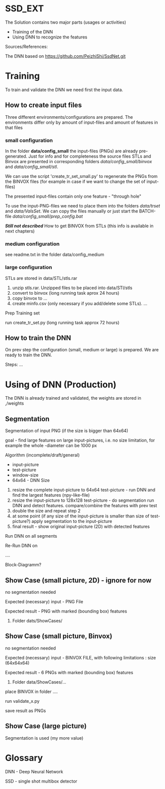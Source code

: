 # SSD_EXT

The Solution contains two major parts (usages or activities)

- Training of the DNN
- Using DNN to recognize the features


Sources/References:

The DNN based on https://github.com/PeizhiShi/SsdNet.git



# Training

To train and validate the DNN we need first the input data.


## How to create input files


Three different environments/configurations are prepared.
The environments differ only by amount of input-files and amount of features in that files

### small configuration
In the folder **data/config_small** the input-files (PNGs) are already pre-generated.
Just for info and for completeness the source files STLs and Binvox are presented in corresponding folders
_data/config_small/binvox_ and _data/config_small/stl_.

We can use the script 'create_tr_set_small.py' to regenerate the PNGs from the BINVOX files
(for example in case if we want to change the set of input-files)

The presented input-files contain only one feature - "through hole"

To use the input-PNG-files we need to place them into the folders _data/trset_ and _data/ValsSet_.
We can copy the files manually or just start the BATCH-file _data/config_small/prep_config.bat_


**_Still not described_** How to get BINVOX from STLs  (this info is available in next chapters)

### medium configuration
see readme.txt in the folder data/config_medium





### large configuration

STLs are stored in data/STL/stls.rar

1. unzip stls.rar. Unzipped files to be placed into data/STl/stls
2. convert to binvox   (long running task aprox 24 hours)
3. copy binvox to ...
4. create minfo.csv  (only necessary if you add/delete some STLs). 
...
   
Prep Training set

run create_tr_set.py  (long running task approx 72 hours)

## How to train the DNN

On prev step the configuration (small, medium or large) is prepared. We are ready to train the DNN.

Steps: ...



# Using of DNN (Production)


The DNN is already trained and validated, the weights are stored in  ,/weights



## Segmentation

 Segmentation of input PNG (if the size is bigger than 64x64)

 goal  - find large features on large input-pictures, i.e. no size limitation, for example the whole -diameter can be 1000 px


 Algorithm (incomplete/draft/general)

 * input-picture
 * test-picture
 * window-size
 * 64x64 - DNN Size

 1. resize the complete input-picture to 64x64 test-picture - run DNN and find the largest features (npy-like-file)
 2. resize the input-picture to 128x128 test-picture - do segmentation run DNN and detect features. compare/combine the features with prev test
 3. double the size and repeat step 2
 4. at some point (if any size of the input-picture is smaller than size of test-picture?) apply segmentation to the input-picture
 5. final result - show original input-picture (2D) with detected features

 Run DNN on all segments

 Re-Run DNN on 

....

 Block-Diagramm?


## Show Case (small picture, 2D) - ignore for now

no segmentation needed

Expected (necessary) input - PNG File


Expected result - PNG with marked (bounding box) features

1. Folder dats/ShowCases/


## Show Case (small picture, Binvox)

no segmentation needed

Expected (necessary) input - BINVOX FILE, with following limitations : size (64x64x64)

Expected result - 6 PNGs with marked (bounding box) features

1. Folder data/ShowCases/...

place BINVOX in  folder ....

run validate_x.py

save result as PNGs



## Show Case (large picture)

Segmentation is used  (my more value)


# Glossary

DNN - Deep Neural Network

SSD - single shot multibox detector
